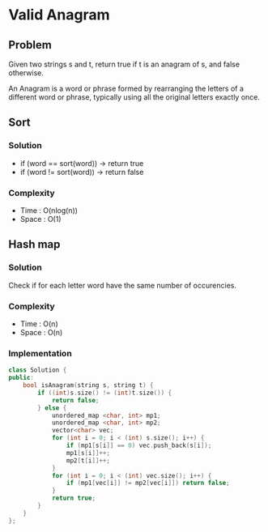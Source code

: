<h1> Valid Anagram </h1>

<h2> Problem </h2>

Given two strings s and t, return true if t is an anagram of s, and false otherwise.

An Anagram is a word or phrase formed by rearranging the letters of a different word or phrase, typically using all the original letters exactly once.

<h2> Sort </h2>

<h3> Solution </h3>

* if (word == sort(word)) -> return true
* if (word != sort(word)) -> return false

<h3> Complexity </h3>

* Time : O(nlog(n))
* Space : O(1)
 
 <h2> Hash map </h2>
 
 <h3> Solution </h3>

Check if for each letter word have the same number of occurencies.

<h3> Complexity </h3>

* Time : O(n)
* Space : O(n)

<h3> Implementation </h3>
 
```cpp
class Solution {
public:
    bool isAnagram(string s, string t) {
        if ((int)s.size() != (int)t.size()) {
            return false;
        } else {
            unordered_map <char, int> mp1;
            unordered_map <char, int> mp2;
            vector<char> vec;
            for (int i = 0; i < (int) s.size(); i++) {
                if (mp1[s[i]] == 0) vec.push_back(s[i]);
                mp1[s[i]]++;
                mp2[t[i]]++;
            }
            for (int i = 0; i < (int) vec.size(); i++) {
                if (mp1[vec[i]] != mp2[vec[i]]) return false;
            }
            return true;
        }
    }
};
```
